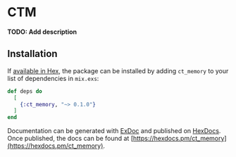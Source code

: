 # CTM

**TODO: Add description**

## Installation

If [available in Hex](https://hex.pm/docs/publish), the package can be installed
by adding `ct_memory` to your list of dependencies in `mix.exs`:

```elixir
def deps do
  [
    {:ct_memory, "~> 0.1.0"}
  ]
end
```

Documentation can be generated with [ExDoc](https://github.com/elixir-lang/ex_doc)
and published on [HexDocs](https://hexdocs.pm). Once published, the docs can
be found at [https://hexdocs.pm/ct_memory](https://hexdocs.pm/ct_memory).

